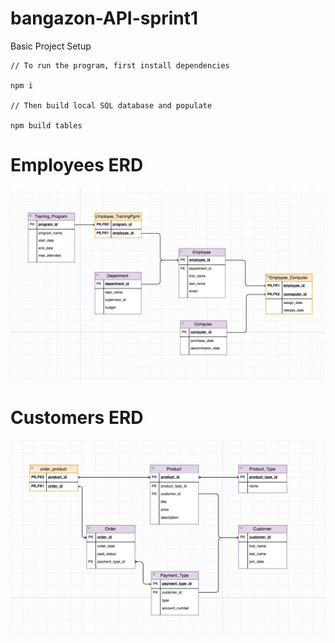 # bangazon-API-sprint1

Basic Project Setup

```
// To run the program, first install dependencies

npm i 

// Then build local SQL database and populate

npm build tables

```

# Employees ERD

![Employees ERD](/ERD/employees-better.png)
# Customers ERD

![Customers ERD](/ERD/customers-products_v2.png)

